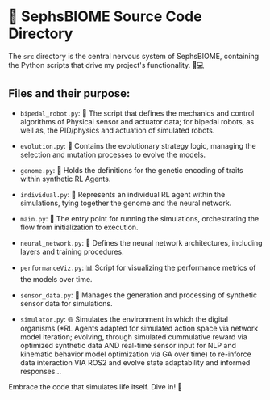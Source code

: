 # 🧬 SephsBIOME Source Code Directory

The `src` directory is the central nervous system of SephsBIOME, containing the Python scripts that drive my project's functionality. 🧠💻

## Files and their purpose:

- `bipedal_robot.py`: 🤖 The script that defines the mechanics and control algorithms of Physical sensor and actuator data; for bipedal robots, as well as, the PID/physics and actuation of simulated robots.

- `evolution.py`: 🧬 Contains the evolutionary strategy logic, managing the selection and mutation processes to evolve the models.

- `genome.py`: 📜 Holds the definitions for the genetic encoding of traits within synthetic RL Agents.

- `individual.py`: 👤 Represents an individual RL agent within the simulations, tying together the genome and the neural network.

- `main.py`: 🚀 The entry point for running the simulations, orchestrating the flow from initialization to execution.

- `neural_network.py`: 🧠 Defines the neural network architectures, including layers and training procedures.

- `performanceViz.py`: 📊 Script for visualizing the performance metrics of the models over time.

- `sensor_data.py`: 📡 Manages the generation and processing of synthetic sensor data for simulations.

- `simulator.py`: 🌐 Simulates the environment in which the digital organisms (*RL Agents adapted for simulated action space via network model iteration; evolving, through simulated cummulative reward via optimized synthetic data AND real-time sensor input for NLP and kinematic behavior model optimization via GA over time) to re-inforce data interaction VIA ROS2 and evolve state adaptability and informed responses...

Embrace the code that simulates life itself. Dive in! 🌊
